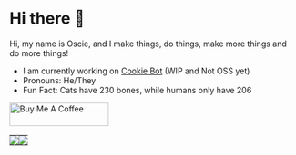 # Hi there 👋
 Hi, my name is Oscie, and I make things, do things, make more things and do more things!

- I am currently working on [Cookie Bot](https://github.com/nt-he/cookie-bot) (WIP and Not OSS yet)
- Pronouns: He/They
- Fun Fact: Cats have 230 bones, while humans only have 206

<a href="https://www.buymeacoffee.com/oscie" target="_blank"><img src="https://cdn.buymeacoffee.com/buttons/default-orange.png" alt="Buy Me A Coffee" height="41" width="174"></a>

<table>
  <tr>
    <td style="padding: 0; width=50%">
        <img src="https://github-readme-stats.vercel.app/api?username=oscie57&show_icons=true&title_color=4F8CC9&text_color=9f9f9f&bg_color=00000000&hide_border=true&icon_color=4F8CC9&count_private=true&show_icons=true"/>
    </td>
   <td style="padding: 0; width=50%">
        <img src="https://github-readme-stats.vercel.app/api/top-langs/?username=oscie57&show_icons=true&title_color=4F8CC9&text_color=9f9f9f&bg_color=00000000&hide_border=true&icon_color=00000000&count_private=true"/>
    </td>
  </tr>
</table>

